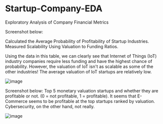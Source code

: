 # Startup-Company-EDA
Exploratory Analysis of Company Financial Metrics

Screenshot below: 

Calculated the Average Probability of Profitability of Startup Industries.
Measured Scalability Using Valuation to Funding Ratios.

Using the data in this table, we can clearly see that Internet of Things (IoT) industry companies require less funding and have the highest chance of probability. 
However, the valuation of IoT isn't as scalable as some of the other industries! The average valuation of IoT startups are relatively low.

![image](https://github.com/user-attachments/assets/54e59a0f-c52d-4f12-85c5-094932f5d87a)


Screenshot below:
Top 5 monetary valuation startups and whether they are profitable or not. (0 = not profitable, 1 = profitable).
It seems that E-Commerce seems to be profitable at the top startups ranked by valuation. Cybersecurity, on the other hand, not really.

![image](https://github.com/user-attachments/assets/43a0020a-052b-476a-aec0-1de78de17a41)
